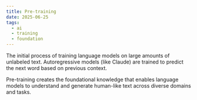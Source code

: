 ```yaml
---
title: Pre-training
date: 2025-06-25
tags:
  - ai
  - training
  - foundation
---
```


The initial process of training language models on large amounts of unlabeled text. Autoregressive models (like Claude) are trained to predict the next word based on previous context.

Pre-training creates the foundational knowledge that enables language models to understand and generate human-like text across diverse domains and tasks.